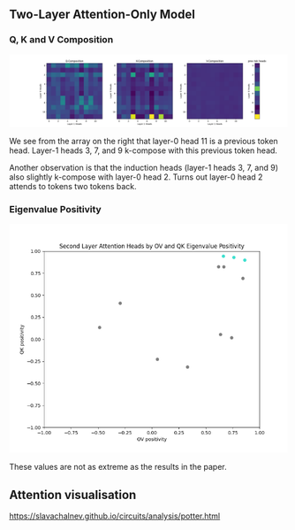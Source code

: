## Two-Layer Attention-Only Model

### Q, K and V Composition

![QKV Composition](assets/induction_heads.png)

We see from the array on the right that layer-0 head 11 is a previous token head. Layer-1 heads 3, 7, and 9 k-compose with this previous token head.

Another observation is that the induction heads (layer-1 heads 3, 7, and 9) also slightly k-compose with layer-0 head 2. Turns out layer-0 head 2 attends to tokens two tokens back.

### Eigenvalue Positivity
![Eigenvalue Positivity](assets/two_layer_eigen.png)

These values are not as extreme as the results in the paper.

## Attention visualisation
https://slavachalnev.github.io/circuits/analysis/potter.html
